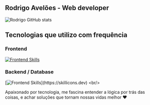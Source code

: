 ## Rodrigo Avelões - Web developer


![Rodrigo GitHub stats](https://github-readme-stats.vercel.app/api?username=rodrigoaveloes&show_icons=true&theme=dracula&count_private=true)

## Tecnologias que utilizo com frequência

### Frontend

[![Frontend Skills](https://skillicons.dev/icons?i=html,css,js,ts,react,nextjs,styledcomponents,sass,tailwind)](https://skillicons.dev)

### Backend / Database
 [![Frontend Skills](https://skillicons.dev/icons?i=nodejs,express,mysql,)](https://skillicons.dev)
 <br/>
  
  
      
     
      
  
  
  
  

  	
  
  

  
  


Apaixonado por tecnologia, me fascina entender a lógica por trás das coisas, e achar soluções que tornam nossas vidas melhor ❤️
